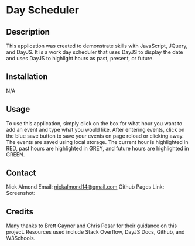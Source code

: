 # Day Scheduler

## Description

This application was created to demonstrate skills with JavaScript, JQuery, and DayJS. It is a work day scheduler that uses DayJS to display the date and uses DayJS to highlight hours as past, present, or future.

## Installation

N/A

## Usage

To use this application, simply click on the box for what hour you want to add an event and type what you would like. After entering events, click on the blue save button to save your events on page reload or clicking away. The events are saved using local storage. The current hour is highlighted in RED, past hours are highlighted in GREY, and future hours are highlighted in GREEN. 

## Contact

Nick Almond
Email: nickalmond14@gmail.com
Github Pages Link: 
Screenshot: 

## Credits

Many thanks to Brett Gaynor and Chris Pesar for their guidance on this project. Resources used include Stack Overflow, DayJS Docs, Github, and W3Schools.